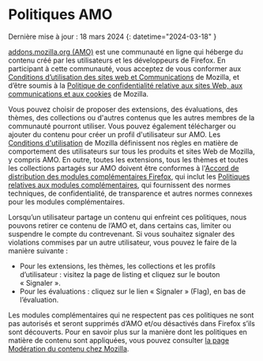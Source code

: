 # Politiques AMO

Dernière mise à jour : 18 mars 2024
{: datetime="2024-03-18" }

[addons.mozilla.org (AMO)](https://addons.mozilla.org/) est une communauté en ligne qui héberge du contenu créé par les utilisateurs et les développeurs de Firefox. En participant à cette communauté, vous acceptez de vous conformer aux [Conditions d’utilisation des sites web et Communications](https://www.mozilla.org/about/legal/terms/mozilla/) de Mozilla, et d’être soumis à la [Politique de confidentialité relative aux sites Web, aux communications et aux cookies](https://www.mozilla.org/privacy/websites/) de Mozilla.

Vous pouvez choisir de proposer des extensions, des évaluations, des thèmes, des collections ou d'autres contenus que les autres membres de la communauté pourront utiliser. Vous pouvez également télécharger ou ajouter du contenu pour créer un profil d'utilisateur sur AMO.  Les [Conditions d'utilisation](https://www.mozilla.org/about/legal/acceptable-use/) de Mozilla définissent nos règles en matière de comportement des utilisateurs sur tous les produits et sites Web de Mozilla, y compris AMO. En outre, toutes les extensions, tous les thèmes et toutes les collections partagés sur AMO doivent être conformes à l'[Accord de distribution des modules complémentaires Firefox](https://extensionworkshop.com/documentation/publish/firefox-add-on-distribution-agreement/), qui inclut les [Politiques relatives aux modules complémentaires](https://extensionworkshop.com/documentation/publish/add-on-policies/), qui fournissent des normes techniques, de confidentialité, de transparence et autres normes connexes pour les modules complémentaires.

Lorsqu’un utilisateur partage un contenu qui enfreint ces politiques, nous pouvons retirer ce contenu de l’AMO et, dans certains cas, limiter ou suspendre le compte du contrevenant. Si vous souhaitez signaler des violations commises par un autre utilisateur, vous pouvez le faire de la manière suivante :

- Pour les extensions, les thèmes, les collections et les profils d’utilisateur : visitez la page de listing et cliquez sur le bouton « Signaler ».
- Pour les évaluations : cliquez sur le lien « Signaler » (Flag), en bas de l’évaluation.

Les modules complémentaires qui ne respectent pas ces politiques ne sont pas autorisés et seront supprimés d’AMO et/ou désactivés dans Firefox s’ils sont découverts. Pour en savoir plus sur la manière dont les politiques en matière de contenu sont appliquées, vous pouvez consulter [la page Modération du contenu chez Mozilla](https://www.mozilla.org/about/legal/content-moderation).
